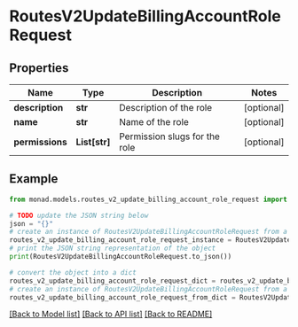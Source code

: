 # RoutesV2UpdateBillingAccountRoleRequest


## Properties

Name | Type | Description | Notes
------------ | ------------- | ------------- | -------------
**description** | **str** | Description of the role | [optional] 
**name** | **str** | Name of the role | [optional] 
**permissions** | **List[str]** | Permission slugs for the role | [optional] 

## Example

```python
from monad.models.routes_v2_update_billing_account_role_request import RoutesV2UpdateBillingAccountRoleRequest

# TODO update the JSON string below
json = "{}"
# create an instance of RoutesV2UpdateBillingAccountRoleRequest from a JSON string
routes_v2_update_billing_account_role_request_instance = RoutesV2UpdateBillingAccountRoleRequest.from_json(json)
# print the JSON string representation of the object
print(RoutesV2UpdateBillingAccountRoleRequest.to_json())

# convert the object into a dict
routes_v2_update_billing_account_role_request_dict = routes_v2_update_billing_account_role_request_instance.to_dict()
# create an instance of RoutesV2UpdateBillingAccountRoleRequest from a dict
routes_v2_update_billing_account_role_request_from_dict = RoutesV2UpdateBillingAccountRoleRequest.from_dict(routes_v2_update_billing_account_role_request_dict)
```
[[Back to Model list]](../README.md#documentation-for-models) [[Back to API list]](../README.md#documentation-for-api-endpoints) [[Back to README]](../README.md)


